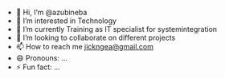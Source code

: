 - 👋 Hi, I’m @azubineba
- 👀 I’m interested in Technology
- 🌱 I’m currently Training as IT specialist for systemintegration
- 💞️ I’m looking to collaborate on different projects
- 📫 How to reach me jickngea@gmail.com
- 😄 Pronouns: ...
- ⚡ Fun fact: ...

<!---
azubineba/azubineba is a ✨ special ✨ repository because its `README.md` (this file) appears on your GitHub profile.
You can click the Preview link to take a look at your changes.
--->
